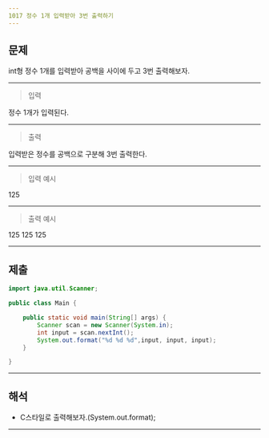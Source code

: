 ```yaml
---
1017 정수 1개 입력받아 3번 출력하기
---
```

문제
---
int형 정수 1개를 입력받아 공백을 사이에 두고 3번 출력해보자.


---
>입력 

정수 1개가 입력된다.

---
>출력   

입력받은 정수를 공백으로 구분해 3번 출력한다.

---
>입력 예시

125

---
>출력 예시

125 125 125

---
제출
---
```java
import java.util.Scanner;

public class Main {

	public static void main(String[] args) {
		Scanner scan = new Scanner(System.in);
		int input = scan.nextInt();
		System.out.format("%d %d %d",input, input, input);
	}

}
```
---
해석
---
* C스타일로 출력해보자.(System.out.format);
---